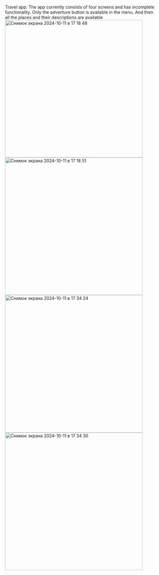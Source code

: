 Travel app.
The app currently consists of four screens and has incomplete functionality.
Only the adventure button is available in the menu. 
And then all the places and their descriptions are available
<img width="452" alt="Снимок экрана 2024-10-11 в 17 18 48" src="https://github.com/user-attachments/assets/17924b4c-ba7c-469f-82b0-4a9c1fd66ac2">
<img width="452" alt="Снимок экрана 2024-10-11 в 17 18 51" src="https://github.com/user-attachments/assets/1099e2fc-d1fb-4aaf-81af-012cb110b917">
<img width="452" alt="Снимок экрана 2024-10-11 в 17 34 24" src="https://github.com/user-attachments/assets/b4d01234-7664-4d0c-8b78-d5297fda60dc">
<img width="452" alt="Снимок экрана 2024-10-11 в 17 34 30" src="https://github.com/user-attachments/assets/0e75f946-d9dc-4cb9-a830-f7c26e6b89ad">
